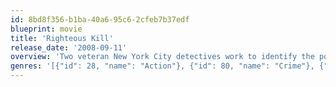 ```yaml
---
id: 8bd8f356-b1ba-40a6-95c6-2cfeb7b37edf
blueprint: movie
title: 'Righteous Kill'
release_date: '2008-09-11'
overview: 'Two veteran New York City detectives work to identify the possible connection between a recent murder and a case they believe they solved years ago; is there a serial killer on the loose, and did they perhaps put the wrong person behind bars?'
genres: '[{"id": 28, "name": "Action"}, {"id": 80, "name": "Crime"}, {"id": 18, "name": "Drama"}, {"id": 53, "name": "Thriller"}]'
---
```

